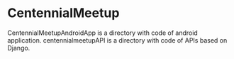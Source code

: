 # CentennialMeetup

CentennialMeetupAndroidApp is a directory with code of android application.
centennialmeetupAPI is a directory with code of APIs based on Django.
